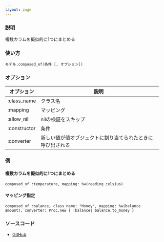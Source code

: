 ```yaml
---
layout: page
---
```

### 説明
複数カラムを擬似的に1つにまとめる

### 使い方
    モデル.composed_of(条件 [, オプション])

### オプション

オプション        | 説明
------------ | -------------------
:class_name  | クラス名
:mapping     | マッピング
:allow_nil   | nilの検証をスキップ
:constructor | 条件
:converter   | 新しい値が値オブジェクトに割り当てられたときに呼び出される

### 例
#### 複数カラムを擬似的に1つにまとめる
    composed_of :temperature, mapping: %w(reading celsius)

#### マッピング指定
    composed_of :balance, class_name: "Money", mapping: %w(balance amount), converter: Proc.new { |balance| balance.to_money }

### ソースコード
* [GitHub](https://github.com/rails/rails/blob/f33d52c95217212cbacc8d5e44b5a8e3cdc6f5b3/activerecord/lib/active_record/aggregations.rb#L223)